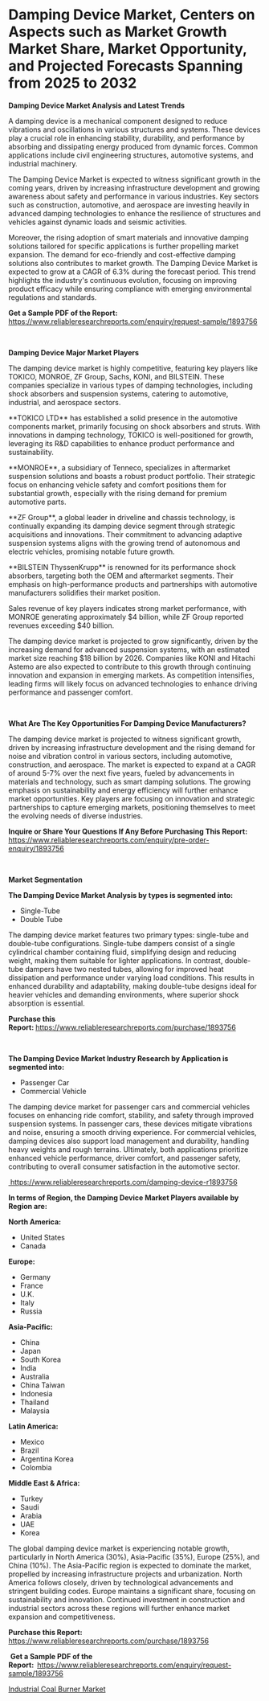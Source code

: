 <p><h1>Damping Device Market, Centers on Aspects such as Market Growth Market Share, Market Opportunity, and Projected Forecasts Spanning from 2025 to 2032</h1></p><p><strong>Damping Device Market Analysis and Latest Trends</strong></p>
<p><p>A damping device is a mechanical component designed to reduce vibrations and oscillations in various structures and systems. These devices play a crucial role in enhancing stability, durability, and performance by absorbing and dissipating energy produced from dynamic forces. Common applications include civil engineering structures, automotive systems, and industrial machinery.</p><p>The Damping Device Market is expected to witness significant growth in the coming years, driven by increasing infrastructure development and growing awareness about safety and performance in various industries. Key sectors such as construction, automotive, and aerospace are investing heavily in advanced damping technologies to enhance the resilience of structures and vehicles against dynamic loads and seismic activities.</p><p>Moreover, the rising adoption of smart materials and innovative damping solutions tailored for specific applications is further propelling market expansion. The demand for eco-friendly and cost-effective damping solutions also contributes to market growth. The Damping Device Market is expected to grow at a CAGR of 6.3% during the forecast period. This trend highlights the industry's continuous evolution, focusing on improving product efficacy while ensuring compliance with emerging environmental regulations and standards.</p></p>
<p><strong>Get a Sample PDF of the Report:&nbsp;</strong> <a href="https://www.reliableresearchreports.com/enquiry/request-sample/1893756?utm_campaign=3362&utm_medium=2&utm_source=Github&utm_content=ia&utm_term=11042025&utm_id=damping-device">https://www.reliableresearchreports.com/enquiry/request-sample/1893756</a></p>
<p>&nbsp;</p>
<p><strong>Damping Device Major Market Players</strong></p>
<p><p>The damping device market is highly competitive, featuring key players like TOKICO, MONROE, ZF Group, Sachs, KONI, and BILSTEIN. These companies specialize in various types of damping technologies, including shock absorbers and suspension systems, catering to automotive, industrial, and aerospace sectors.</p><p>**TOKICO LTD** has established a solid presence in the automotive components market, primarily focusing on shock absorbers and struts. With innovations in damping technology, TOKICO is well-positioned for growth, leveraging its R&D capabilities to enhance product performance and sustainability.</p><p>**MONROE**, a subsidiary of Tenneco, specializes in aftermarket suspension solutions and boasts a robust product portfolio. Their strategic focus on enhancing vehicle safety and comfort positions them for substantial growth, especially with the rising demand for premium automotive parts. </p><p>**ZF Group**, a global leader in driveline and chassis technology, is continually expanding its damping device segment through strategic acquisitions and innovations. Their commitment to advancing adaptive suspension systems aligns with the growing trend of autonomous and electric vehicles, promising notable future growth.</p><p>**BILSTEIN ThyssenKrupp** is renowned for its performance shock absorbers, targeting both the OEM and aftermarket segments. Their emphasis on high-performance products and partnerships with automotive manufacturers solidifies their market position.</p><p>Sales revenue of key players indicates strong market performance, with MONROE generating approximately $4 billion, while ZF Group reported revenues exceeding $40 billion. </p><p>The damping device market is projected to grow significantly, driven by the increasing demand for advanced suspension systems, with an estimated market size reaching $18 billion by 2026. Companies like KONI and Hitachi Astemo are also expected to contribute to this growth through continuing innovation and expansion in emerging markets. As competition intensifies, leading firms will likely focus on advanced technologies to enhance driving performance and passenger comfort.</p></p>
<p>&nbsp;</p>
<p><strong>What Are The Key Opportunities For Damping Device Manufacturers?</strong></p>
<p><p>The damping device market is projected to witness significant growth, driven by increasing infrastructure development and the rising demand for noise and vibration control in various sectors, including automotive, construction, and aerospace. The market is expected to expand at a CAGR of around 5-7% over the next five years, fueled by advancements in materials and technology, such as smart damping solutions. The growing emphasis on sustainability and energy efficiency will further enhance market opportunities. Key players are focusing on innovation and strategic partnerships to capture emerging markets, positioning themselves to meet the evolving needs of diverse industries.</p></p>
<p><strong>Inquire or Share Your Questions If Any Before Purchasing This Report:</strong> <a href="https://www.reliableresearchreports.com/enquiry/pre-order-enquiry/1893756?utm_campaign=3362&utm_medium=2&utm_source=Github&utm_content=ia&utm_term=11042025&utm_id=damping-device">https://www.reliableresearchreports.com/enquiry/pre-order-enquiry/1893756</a></p>
<p>&nbsp;</p>
<p><strong>Market Segmentation</strong></p>
<p><strong>The Damping Device Market Analysis by types is segmented into:</strong></p>
<p><ul><li>Single-Tube</li><li>Double Tube</li></ul></p>
<p><p>The damping device market features two primary types: single-tube and double-tube configurations. Single-tube dampers consist of a single cylindrical chamber containing fluid, simplifying design and reducing weight, making them suitable for lighter applications. In contrast, double-tube dampers have two nested tubes, allowing for improved heat dissipation and performance under varying load conditions. This results in enhanced durability and adaptability, making double-tube designs ideal for heavier vehicles and demanding environments, where superior shock absorption is essential.</p></p>
<p><strong>Purchase this Report:&nbsp;</strong><a href="https://www.reliableresearchreports.com/purchase/1893756?utm_campaign=3362&utm_medium=2&utm_source=Github&utm_content=ia&utm_term=11042025&utm_id=damping-device">https://www.reliableresearchreports.com/purchase/1893756</a></p>
<p>&nbsp;</p>
<p><strong>The Damping Device Market Industry Research by Application is segmented into:</strong></p>
<p><ul><li>Passenger Car</li><li>Commercial Vehicle</li></ul></p>
<p><p>The damping device market for passenger cars and commercial vehicles focuses on enhancing ride comfort, stability, and safety through improved suspension systems. In passenger cars, these devices mitigate vibrations and noise, ensuring a smooth driving experience. For commercial vehicles, damping devices also support load management and durability, handling heavy weights and rough terrains. Ultimately, both applications prioritize enhanced vehicle performance, driver comfort, and passenger safety, contributing to overall consumer satisfaction in the automotive sector.</p></p>
<p><a href="https://www.reliableresearchreports.com/damping-device-r1893756?utm_campaign=3362&utm_medium=2&utm_source=Github&utm_content=ia&utm_term=11042025&utm_id=damping-device">&nbsp;https://www.reliableresearchreports.com/damping-device-r1893756</a></p>
<p><strong>In terms of Region, the Damping Device Market Players available by Region are:</strong></p>
<p>
    <p> <strong> North America: </strong>
        <ul>
            <li>United States</li>
            <li>Canada</li>
        </ul>
        </p> 
    <p> <strong> Europe: </strong>
        <ul>
            <li>Germany</li>
            <li>France</li>
            <li>U.K.</li>
            <li>Italy</li>
            <li>Russia</li>
        </ul>
        </p> 
    <p> <strong> Asia-Pacific: </strong>
        <ul>
            <li>China</li>
            <li>Japan</li>
            <li>South Korea</li>
            <li>India</li>
            <li>Australia</li>
            <li>China Taiwan</li>
            <li>Indonesia</li>
            <li>Thailand</li>
            <li>Malaysia</li>
        </ul>
        </p> 
    <p> <strong> Latin America: </strong>
        <ul>
            <li>Mexico</li>
            <li>Brazil</li>
            <li>Argentina Korea</li>
            <li>Colombia</li>
        </ul>
        </p> 
    <p> <strong> Middle East & Africa: </strong>
        <ul>
            <li>Turkey</li>
            <li>Saudi</li>
            <li>Arabia</li>
            <li>UAE</li>
            <li>Korea</li>
        </ul>
    </p>
    </p>
<p><p>The global damping device market is experiencing notable growth, particularly in North America (30%), Asia-Pacific (35%), Europe (25%), and China (10%). The Asia-Pacific region is expected to dominate the market, propelled by increasing infrastructure projects and urbanization. North America follows closely, driven by technological advancements and stringent building codes. Europe maintains a significant share, focusing on sustainability and innovation. Continued investment in construction and industrial sectors across these regions will further enhance market expansion and competitiveness.</p></p>
<p><strong>Purchase this Report: </strong><a href="https://www.reliableresearchreports.com/purchase/1893756?utm_campaign=3362&utm_medium=2&utm_source=Github&utm_content=ia&utm_term=11042025&utm_id=damping-device">https://www.reliableresearchreports.com/purchase/1893756</a></p>
<p>&nbsp;<strong>Get a Sample PDF of the Report:&nbsp;&nbsp;</strong><a href="https://www.reliableresearchreports.com/enquiry/request-sample/1893756?utm_campaign=3362&utm_medium=2&utm_source=Github&utm_content=ia&utm_term=11042025&utm_id=damping-device">https://www.reliableresearchreports.com/enquiry/request-sample/1893756</a></p>
<p><strong></strong></p>
<p><p><a href="https://github.com/suzorfazlikb/Market-Research-Report-List-1/blob/main/industrial-coal-burner-market.md?utm_campaign=3362&utm_medium=2&utm_source=Github&utm_content=ia&utm_term=11042025&utm_id=damping-device">Industrial Coal Burner Market</a></p></p>
